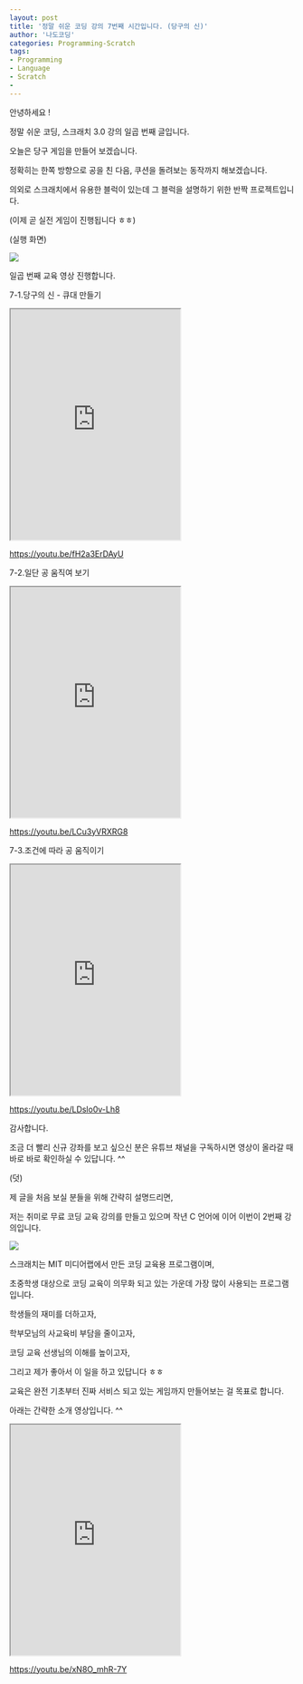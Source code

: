 ```yaml
---
layout: post
title: '정말 쉬운 코딩 강의 7번째 시간입니다. (당구의 신)'
author: '나도코딩'
categories: Programming-Scratch
tags:
- Programming
- Language
- Scratch
-
---
```



<script> location.href='https://cafe.naver.com/develoid/855105' ; </script>

<p>안녕하세요 !</p>
<p>정말 쉬운 코딩, 스크래치 3.0 강의 일곱 번째 글입니다.</p>
<p>오늘은 당구 게임을 만들어 보겠습니다.</p>
<p>정확히는 한쪽 방향으로 공을 친 다음, 쿠션을 돌려보는 동작까지 해보겠습니다.</p>
<p>의외로 스크래치에서 유용한 블럭이 있는데 그 블럭을 설명하기 위한 반짝 프로젝트입니다.</p>
<p>(이제 곧 실전 게임이 진행됩니다 ㅎㅎ)</p>
<p>(실행 화면)</p>
<p><img src="https://cafeptthumb-phinf.pstatic.net/MjAxOTAzMDFfMTkx/MDAxNTUxMzk3ODc3ODQz.g61G_6UiWzkMBrRRA-2P8O3ielm6dq5AicHG-aInc4wg.mhIIwB-3SYl-Ux5TGGFXXiGvjs3YDG5Teaq8Bj5M-aYg.GIF.nadocoding/%EB%8B%B9%EA%B5%AC%EC%9D%98_%EC%8B%A0.gif?type=w740"></p>
<p>일곱 번째 교육 영상 진행합니다.</p>
<p>7-1.당구의 신 - 큐대 만들기</p>
<p><iframe src="https://www.youtube.com/embed/fH2a3ErDAyU?wmode=opaque"  height="407px" frame scrolling="no" allowfullscreen="allowfullscreen"></iframe></p>
<p><a href="https://youtu.be/fH2a3ErDAyU">https://youtu.be/fH2a3ErDAyU</a></p>
<p>7-2.일단 공 움직여 보기</p>
<p><iframe src="https://www.youtube.com/embed/LCu3yVRXRG8?wmode=opaque"  height="407px" frame scrolling="no" allowfullscreen="allowfullscreen"></iframe></p>
<p><a href="https://youtu.be/LCu3yVRXRG8">https://youtu.be/LCu3yVRXRG8</a></p>
<p>7-3.조건에 따라 공 움직이기</p>
<p><iframe src="https://www.youtube.com/embed/LDslo0v-Lh8?wmode=opaque"  height="407px" frame scrolling="no" allowfullscreen="allowfullscreen"></iframe></p>
<p><a href="https://youtu.be/LDslo0v-Lh8">https://youtu.be/LDslo0v-Lh8</a></p>
<p>감사합니다.</p>
<p>조금 더 빨리 신규 강좌를 보고 싶으신 분은 유튜브 채널을 구독하시면 영상이 올라갈 때 바로 바로 확인하실 수 있답니다. ^^&nbsp;</p>
<p>(덧)</p>
<p>제 글을 처음 보실 분들을 위해 간략히 설명드리면,&nbsp;</p>
<p>저는 취미로 무료 코딩 교육 강의를 만들고 있으며 작년 C 언어에 이어 이번이 2번째 강의입니다.&nbsp;</p>
<p><img src="https://cafeptthumb-phinf.pstatic.net/MjAxOTAzMDFfMTQg/MDAxNTUxMzk3OTM5NTE5.sMHg8NOCtVJlKIbLhsoBqBufVlb66RKUXsUTYj6hU14g.yx6Q_JAnBci2b3R5T0GBcEluxpmhUKCT0Kj5gVJcy7Yg.PNG.nadocoding/1.%EC%9D%B8%ED%94%84%EB%9F%B0.png?type=w740"></p>
<p>스크래치는 MIT 미디어랩에서 만든 코딩 교육용 프로그램이며,</p>
<p>초중학생 대상으로 코딩 교육이 의무화 되고 있는 가운데 가장 많이 사용되는 프로그램입니다.</p>
<p>학생들의 재미를 더하고자,&nbsp;</p>
<p>학부모님의 사교육비 부담을 줄이고자,&nbsp;</p>
<p>코딩 교육 선생님의 이해를 높이고자,</p>
<p>그리고 제가 좋아서 이 일을 하고 있답니다 ㅎㅎ</p>
<p>교육은 완전 기초부터 진짜 서비스 되고 있는 게임까지 만들어보는 걸 목표로 합니다.</p>
<p>아래는 간략한 소개 영상입니다. ^^</p>
<p><iframe src="https://www.youtube.com/embed/xN8O_mhR-7Y?wmode=opaque"  height="407px" frame scrolling="no" allowfullscreen="allowfullscreen"></iframe></p>
<p><a href="https://youtu.be/xN8O_mhR-7Y">https://youtu.be/xN8O_mhR-7Y</a></p>

